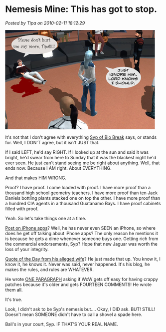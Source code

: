 # Nemesis Mine: This has got to stop.

*Posted by Tipa on 2010-02-11 18:12:29*

![](../../../uploads/2010/02/syp.png "Fallen Nemesis")

It's not that I don't agree with everything [Syp of Bio Break](http://biobreak.wordpress.com/) says, or stands for. Well, I DON'T agree, but it isn't JUST that.

If I said LEFT, he'd say RIGHT. If I looked up at the sun and said it was bright, he'd swear from here to Sunday that it was the blackest night he'd ever seen. He just can't stand seeing me be right about anything. Well, that ends now. Because I AM right. About EVERYTHING.

And that makes HIM WRONG.

Proof? I have proof. I come loaded with proof. I have more proof than a thousand high school geometry teachers. I have more proof than ten Jack Daniels bottling plants stacked one on top the other. I have more proof than a hundred CIA agents in a thousand Guatanamo Bays. I have proof cabinets filled with proof.

Yeah. So let's take things one at a time.

[Post on iPhone apps](http://biobreak.wordpress.com/2010/02/11/iphone-fantasy-gamebooks-and-the-quest-for-nostalgia/)? Well, he has never even SEEN an iPhone, so where does he get off talking about iPhone apps? The only reason he mentions it is because he gets a dime whenever someone buys one. Getting rich from the commercial endorsements, Syp? Hope that new Jaguar was worth the loss of your integrity.

[Quote of the Day from his alleged wife](http://biobreak.wordpress.com/2010/02/10/quote-of-the-day-63/)? He just made that up. You know it, I know it, he knows it. Never was said, never happened. It's his blog, he makes the rules, and rules are WHATEVER.

He wrote [ONE PARAGRAPH](http://biobreak.wordpress.com/2010/02/10/do-older-mmos-get-more-slack-for-being-sloppy/) asking if WoW gets off easy for having crappy patches because it's older and gets FOURTEEN COMMENTS! He wrote them all.

It's true.

Look, I didn't ask to be Syp's nemesis but.... Okay, I DID ask. BUT! STILL! Doesn't mean SOMEONE didn't have to call a shovel a spade here.

Ball's in your court, Syp. IF THAT'S YOUR REAL NAME.


